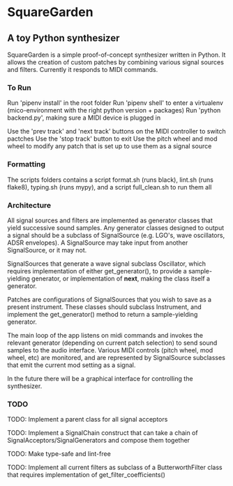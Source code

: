 # SquareGarden

## A toy Python synthesizer

SquareGarden is a simple proof-of-concept synthesizer written in Python. It allows the creation of custom patches by combining various signal sources and filters. Currently it responds to MIDI commands.

### To Run

Run 'pipenv install' in the root folder
Run 'pipenv shell' to enter a virtualenv (mico-environment with the right python version + packages)
Run 'python backend.py', making sure a MIDI device is plugged in

Use the 'prev track' and 'next track' buttons on the MIDI controller to switch pactches
Use the 'stop track' button to exit
Use the pitch wheel and mod wheel to modify any patch that is set up to use them as a signal source

### Formatting

The scripts folders contains a script format.sh (runs black), lint.sh (runs flake8), typing.sh (runs mypy), and a script full_clean.sh to run them all

### Architecture

All signal sources and filters are implemented as generator classes that yield successive sound samples. Any generator classes designed to output a signal should be a subclass of SignalSource (e.g. LGO's, wave oscillators, ADSR envelopes). A SignalSource may take input from another SignalSource, or it may
not.

SignalSources that generate a wave signal subclass Oscillator, which requires implementation of either get_generator(), to provide a sample-yielding generator, or implementation of **next**, making the class itself a generator.

Patches are configurations of SignalSources that you wish to save as a present instrument. These classes should subclass Instrument, and implement the get_generator() method to return a sample-yielding generator.

The main loop of the app listens on midi commands and invokes the relevant generator (depending on current patch selection) to send sound samples to the audio interface. Various MIDI controls (pitch wheel, mod wheel, etc) are monitored, and are represented by SignalSource subclasses that emit the current mod setting as a signal.

In the future there will be a graphical interface for controlling the synthesizer.

### TODO

TODO: Implement a parent class for all signal acceptors

TODO: Implement a SignalChain construct that can take a chain of SignalAcceptors/SignalGenerators and compose them together

TODO: Make type-safe and lint-free

TODO: Implement all current filters as subclass of a ButterworthFilter class that requires implementation of get_filter_coefficients()